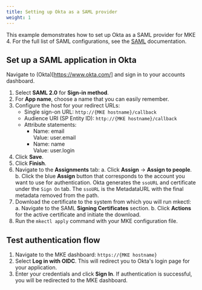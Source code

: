 ```yaml
---
title: Setting up Okta as a SAML provider
weight: 1
---
```


This example demonstrates how to set up Okta as a SAML provider for MKE 4. For the full list of SAML configurations, see the [SAML](../../../../docs/operations/authentication/saml) documentation.

## Set up a SAML application in Okta

Navigate to (Okta)[https://www.okta.com/] and sign in to your accounts dashboard.

1. Select **SAML 2.0** for **Sign-in method**.
2. For **App name**, choose a name that you can easily remember.
3. Configure the host for your redirect URLs:
   - Single sign-on URL: `http://{MKE hostname}/callback`
   - Audience URI (SP Entity ID): `http://{MKE hostname}/callback`
   - Attribute statements:
     - Name: email
       <br>Value: user.email
     - Name: name
       <br>Value: user.login
4. Click **Save**.
5. Click **Finish**.
6. Navigate to the **Assignments** tab:
   a. Click **Assign** -> **Assign to people**.
   b. Click the blue **Assign** button that corresponds to the account you want to use for authentication.
   Okta generates the `ssoURL` and certificate under the `Sign On` tab.
   The `ssoURL` is the MetadataURL with the final metadata removed from the path.
7. Download the certificate to the system from which you will run mkectl:
   a. Navigate to the SAML **Signing Certificates** section.
   b. Click **Actions** for the active certificate and initiate the download.
8. Run the `mkectl apply` command with your MKE configuration file.

## Test authentication flow

1. Navigate to the MKE dashboard: `https://{MKE hostname}`
2. Select **Log in with OIDC**. This will redirect you to Okta's
   login page for your application.
3. Enter your credentials and click **Sign In**. If authentication is successful,
   you will be redirected to the MKE dashboard.
